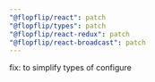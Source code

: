 ```yaml
---
"@flopflip/react": patch
"@flopflip/types": patch
"@flopflip/react-redux": patch
"@flopflip/react-broadcast": patch
---
```


fix: to simplify types of configure
